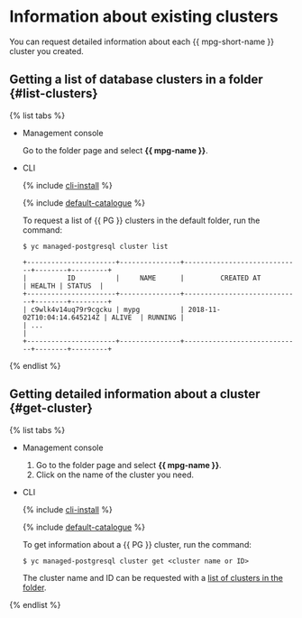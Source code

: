 # Information about existing clusters

You can request detailed information about each {{ mpg-short-name }} cluster you created.

## Getting a list of database clusters in a folder {#list-clusters}

{% list tabs %}

- Management console

  Go to the folder page and select **{{ mpg-name }}**.

- CLI

  {% include [cli-install](../../_includes/cli-install.md) %}

  {% include [default-catalogue](../../_includes/default-catalogue.md) %}

  To request a list of {{ PG }} clusters in the default folder, run the command:

  ```
  $ yc managed-postgresql cluster list
  
  +----------------------+---------------+-----------------------------+--------+---------+
  |          ID          |     NAME      |         CREATED AT          | HEALTH | STATUS  |
  +----------------------+---------------+-----------------------------+--------+---------+
  | c9wlk4v14uq79r9cgcku | mypg          | 2018-11-02T10:04:14.645214Z | ALIVE  | RUNNING |
  | ...                                                                                   |
  +----------------------+---------------+-----------------------------+--------+---------+
  ```

{% endlist %}

## Getting detailed information about a cluster {#get-cluster}

{% list tabs %}

- Management console
  1. Go to the folder page and select **{{ mpg-name }}**.
  1. Click on the name of the cluster you need.

- CLI

  {% include [cli-install](../../_includes/cli-install.md) %}

  {% include [default-catalogue](../../_includes/default-catalogue.md) %}

  To get information about a {{ PG }} cluster, run the command:

  ```
  $ yc managed-postgresql cluster get <cluster name or ID>
  ```

  The cluster name and ID can be requested with a [list of clusters in the folder](list-clusters).

{% endlist %}

